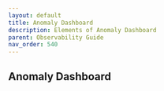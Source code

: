 ```yaml
---
layout: default
title: Anomaly Dashboard
description: Elements of Anomaly Dashboard
parent: Observability Guide
nav_order: 540
---
```


## Anomaly Dashboard
